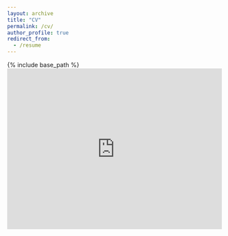 ```yaml
---
layout: archive
title: "CV"
permalink: /cv/
author_profile: true
redirect_from:
  - /resume
---
```


{% include base_path %}
<embed src="https://drive.google.com/viewerng/viewer?embedded=true&url=https://nadinespy.github.io/files/nadinespychala_cv.pdf" width="500" height="375">
